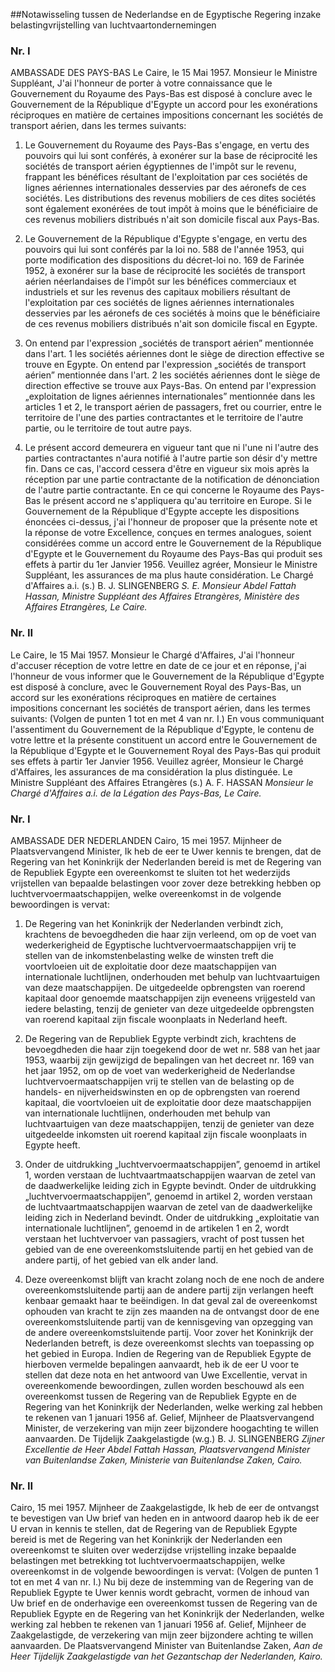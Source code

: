 <meta http-equiv='Content-Type' content='text/html; charset=utf-8' />

##Notawisseling tussen de Nederlandse en de Egyptische Regering inzake belastingvrijstelling van luchtvaartondernemingen

### Nr.  I  

AMBASSADE DES PAYS-BAS Le Caire, le 15 Mai 1957. Monsieur le Ministre Suppléant, J'ai l'honneur de porter à votre connaissance que le Gouvernement du Royaume des Pays-Bas est disposé à conclure avec le Gouvernement de la République d'Egypte un accord pour les exonérations réciproques en matière de certaines impositions concernant les sociétés de transport aérien, dans les termes suivants: 

1) Le Gouvernement du Royaume des Pays-Bas s'engage, en vertu des pouvoirs qui lui sont conférés, à exonérer sur la base de réciprocité les sociétés de transport aérien égyptiennes de l'impôt sur le revenu, frappant les bénéfices résultant de l'exploitation par ces sociétés de lignes aériennes internationales desservies par des aéronefs de ces sociétés. Les distributions des revenus mobiliers de ces dites sociétés sont également exonérées de tout impôt à moins que le bénéficiaire de ces revenus mobiliers distribués n'ait son domicile fiscal aux Pays-Bas.  

2) Le Gouvernement de la République d'Egypte s'engage, en vertu des pouvoirs qui lui sont conférés par la loi no. 588 de l'année 1953, qui porte modification des dispositions du décret-loi no. 169 de Farinée 1952, à exonérer sur la base de réciprocité les sociétés de transport aérien néerlandaises de l'impôt sur les bénéfices commerciaux et industriels et sur les revenus des capitaux mobiliers résultant de l'exploitation par ces sociétés de lignes aériennes internationales desservies par les aéronefs de ces sociétés à moins que le bénéficiaire de ces revenus mobiliers distribués n'ait son domicile fiscal en Egypte.  

3) On entend par l'expression „sociétés de transport aérien” mentionnée dans l'art. 1 les sociétés aériennes dont le siège de direction effective se trouve en Egypte. On entend par l'expression „sociétés de transport aérien” mentionnée dans l'art. 2 les sociétés aériennes dont le siège de direction effective se trouve aux Pays-Bas. On entend par l'expression „exploitation de lignes aériennes internationales” mentionnée dans les articles 1 et 2, le transport aérien de passagers, fret ou courrier, entre le territoire de l'une des parties contractantes et le territoire de l'autre partie, ou le territoire de tout autre pays.  

4) Le présent accord demeurera en vigueur tant que ni l'une ni l'autre des parties contractantes n'aura notifié à l'autre partie son désir d'y mettre fin. Dans ce cas, l'accord cessera d'être en vigueur six mois après la réception par une partie contractante de la notification de dénonciation de l'autre partie contractante. En ce qui concerne le Royaume des Pays-Bas le présent accord ne s'appliquera qu'au territoire en Europe.   Si le Gouvernement de la République d'Egypte accepte les dispositions énoncées ci-dessus, j'ai l'honneur de proposer que la présente note et la réponse de votre Excellence, conçues en termes analogues, soient considérées comme un accord entre le Gouvernement de la République d'Egypte et le Gouvernement du Royaume des Pays-Bas qui produit ses effets à partir du 1er Janvier 1956. Veuillez agréer, Monsieur le Ministre Suppléant, les assurances de ma plus haute considération. Le Chargé d'Affaires a.i. (s.) B. J. SLINGENBERG  *S. E. Monsieur Abdel Fattah Hassan,*   *Ministre Suppléant des Affaires Etrangères,*   *Ministère des Affaires Etrangères,*   *Le Caire.*    

### Nr.  II  

Le Caire, le 15 Mai 1957. Monsieur le Chargé d'Affaires, J'ai l'honneur d'accuser réception de votre lettre en date de ce jour et en réponse, j'ai l'honneur de vous informer que le Gouvernement de la République d'Egypte est disposé à conclure, avec le Gouvernement Royal des Pays-Bas, un accord sur les exonérations réciproques en matière de certaines impositions concernant les sociétés de transport aérien, dans les termes suivants:  (Volgen de punten 1 tot en met 4 van nr. I.)  En vous communiquant l'assentiment du Gouvernement de la République d'Egypte, le contenu de votre lettre et la présente constituent un accord entre le Gouvernement de la République d'Egypte et le Gouvernement Royal des Pays-Bas qui produit ses effets à partir 1er Janvier 1956. Veuillez agréer, Monsieur le Chargé d'Affaires, les assurances de ma considération la plus distinguée. Le Ministre Suppléant des Affaires Etrangères (s.) A. F. HASSAN  *Monsieur le Chargé d'Affaires a.i.*   *de la Légation des Pays-Bas,*   *Le Caire.*    

### Nr.  I  

AMBASSADE DER NEDERLANDEN Cairo, 15 mei 1957. Mijnheer de Plaatsvervangend Minister, Ik heb de eer te Uwer kennis te brengen, dat de Regering van het Koninkrijk der Nederlanden bereid is met de Regering van de Republiek Egypte een overeenkomst te sluiten tot het wederzijds vrijstellen van bepaalde belastingen voor zover deze betrekking hebben op luchtvervoermaatschappijen, welke overeenkomst in de volgende bewoordingen is vervat: 

1) De Regering van het Koninkrijk der Nederlanden verbindt zich, krachtens de bevoegdheden die haar zijn verleend, om op de voet van wederkerigheid de Egyptische luchtvervoermaatschappijen vrij te stellen van de inkomstenbelasting welke de winsten treft die voortvloeien uit de exploitatie door deze maatschappijen van internationale luchtlijnen, onderhouden met behulp van luchtvaartuigen van deze maatschappijen. De uitgedeelde opbrengsten van roerend kapitaal door genoemde maatschappijen zijn eveneens vrijgesteld van iedere belasting, tenzij de genieter van deze uitgedeelde opbrengsten van roerend kapitaal zijn fiscale woonplaats in Nederland heeft.  

2) De Regering van de Republiek Egypte verbindt zich, krachtens de bevoegdheden die haar zijn toegekend door de wet nr. 588 van het jaar 1953, waarbij zijn gewijzigd de bepalingen van het decreet nr. 169 van het jaar 1952, om op de voet van wederkerigheid de Nederlandse luchtvervoermaatschappijen vrij te stellen van de belasting op de handels- en nijverheidswinsten en op de opbrengsten van roerend kapitaal, die voortvloeien uit de exploitatie door deze maatschappijen van internationale luchtlijnen, onderhouden met behulp van luchtvaartuigen van deze maatschappijen, tenzij de genieter van deze uitgedeelde inkomsten uit roerend kapitaal zijn fiscale woonplaats in Egypte heeft.  

3) Onder de uitdrukking „luchtvervoermaatschappijen”, genoemd in artikel 1, worden verstaan de luchtvaartmaatschappijen waarvan de zetel van de daadwerkelijke leiding zich in Egypte bevindt. Onder de uitdrukking „luchtvervoermaatschappijen”, genoemd in artikel 2, worden verstaan de luchtvaartmaatschappijen waarvan de zetel van de daadwerkelijke leiding zich in Nederland bevindt. Onder de uitdrukking „exploitatie van internationale luchtlijnen”, genoemd in de artikelen 1 en 2, wordt verstaan het luchtvervoer van passagiers, vracht of post tussen het gebied van de ene overeenkomstsluitende partij en het gebied van de andere partij, of het gebied van elk ander land.  

4) Deze overeenkomst blijft van kracht zolang noch de ene noch de andere overeenkomstsluitende partij aan de andere partij zijn verlangen heeft kenbaar gemaakt haar te beëindigen. In dat geval zal de overeenkomst ophouden van kracht te zijn zes maanden na de ontvangst door de ene overeenkomstsluitende partij van de kennisgeving van opzegging van de andere overeenkomstsluitende partij. Voor zover het Koninkrijk der Nederlanden betreft, is deze overeenkomst slechts van toepassing op het gebied in Europa.   Indien de Regering van de Republiek Egypte de hierboven vermelde bepalingen aanvaardt, heb ik de eer U voor te stellen dat deze nota en het antwoord van Uwe Excellentie, vervat in overeenkomende bewoordingen, zullen worden beschouwd als een overeenkomst tussen de Regering van de Republiek Egypte en de Regering van het Koninkrijk der Nederlanden, welke werking zal hebben te rekenen van 1 januari 1956 af. Gelief, Mijnheer de Plaatsvervangend Minister, de verzekering van mijn zeer bijzondere hoogachting te willen aanvaarden. De Tijdelijk Zaakgelastigde (w.g.) B. J. SLINGENBERG  *Zijner Excellentie de Heer Abdel Fattah Hassan,*   *Plaatsvervangend Minister van Buitenlandse Zaken,*   *Ministerie van Buitenlandse Zaken,*   *Cairo.*    

### Nr.  II  

Cairo, 15 mei 1957. Mijnheer de Zaakgelastigde, Ik heb de eer de ontvangst te bevestigen van Uw brief van heden en in antwoord daarop heb ik de eer U ervan in kennis te stellen, dat de Regering van de Republiek Egypte bereid is met de Regering van het Koninkrijk der Nederlanden een overeenkomst te sluiten over wederzijdse vrijstelling inzake bepaalde belastingen met betrekking tot luchtvervoermaatschappijen, welke overeenkomst in de volgende bewoordingen is vervat:  (Volgen de punten 1 tot en met 4 van nr. I.)  Nu bij deze de instemming van de Regering van de Republiek Egypte te Uwer kennis wordt gebracht, vormen de inhoud van Uw brief en de onderhavige een overeenkomst tussen de Regering van de Republiek Egypte en de Regering van het Koninkrijk der Nederlanden, welke werking zal hebben te rekenen van 1 januari 1956 af. Gelief, Mijnheer de Zaakgelastigde, de verzekering van mijn zeer bijzondere achting te willen aanvaarden. De Plaatsvervangend Minister van Buitenlandse Zaken,  *Aan de Heer Tijdelijk Zaakgelastigde*   *van het Gezantschap der Nederlanden,*   *Kairo.*    
